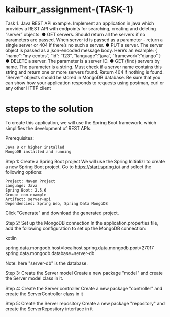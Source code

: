 # kaiburr_assignment-(TASK-1)
Task 1. Java REST API example.
Implement an application in java which provides a REST API with endpoints for searching,
creating and deleting “server” objects:
● GET servers. Should return all the servers if no parameters are passed. When server id
is passed as a parameter - return a single server or 404 if there’s no such a server.
● PUT a server. The server object is passed as a json-encoded message body. Here’s an
example:
{
“name”: ”my centos”,
“id”: “123”,
“language”:”java”,
“framework”:”django”
}
● DELETE a server. The parameter is a server ID.
● GET (find) servers by name. The parameter is a string. Must check if a server name
contains this string and return one or more servers found. Return 404 if nothing is found.
“Server” objects should be stored in MongoDB database.
Be sure that you can show how your application responds to requests using postman, curl or
any other HTTP client

# steps to the solution
To create this application, we will use the Spring Boot framework, which simplifies the development of REST APIs.

Prerequisites:

    Java 8 or higher installed
    MongoDB installed and running

Step 1: Create a Spring Boot project
We will use the Spring Initializr to create a new Spring Boot project. Go to https://start.spring.io/ and select the following options:

    Project: Maven Project
    Language: Java
    Spring Boot: 2.5.6
    Group: com.example
    Artifact: server-api
    Dependencies: Spring Web, Spring Data MongoDB

Click "Generate" and download the generated project.

Step 2: Set up the MongoDB connection
In the application.properties file, add the following configuration to set up the MongoDB connection:

kotlin

spring.data.mongodb.host=localhost
spring.data.mongodb.port=27017
spring.data.mongodb.database=server-db

Note: here "server-db" is the database.

Step 3: Create the Server model
Create a new package "model" and create the Server model class in it.

Step 4: Create the Server controller
Create a new package "controller" and create the ServerController class in it

Step 5: Create the Server repository
Create a new package "repository" and create the ServerRepository interface in it
